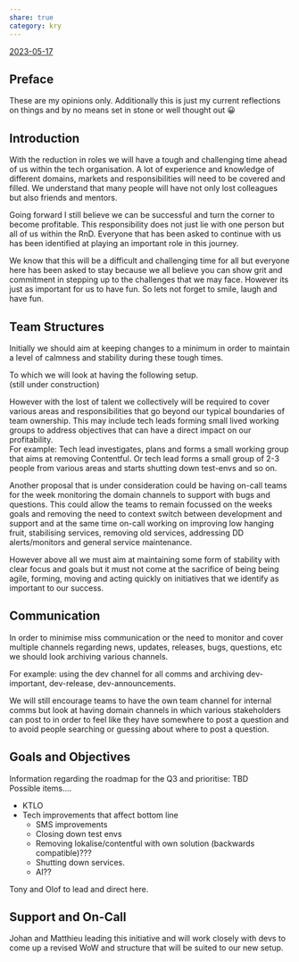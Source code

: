 ```yaml
---  
share: true  
category: kry  
---  
```

[2023-05-17](2023-05-17.md#)  
  
## Preface  
These are my opinions only. Additionally this is just my current reflections on things and by no means set in stone or well thought out 😀  
  
## Introduction  
With the reduction in roles we will have a tough and challenging time ahead of us within the tech organisation. A lot of experience and knowledge of different domains, markets and responsibilities will need to be covered and filled. We understand that many people will have not only lost colleagues  but also friends and mentors.  
  
Going forward I still believe we can be successful and turn the corner to become profitable. This responsibility does not just lie with one person but all of us within the RnD. Everyone that has been asked to continue with us has been identified at playing an important role in this journey.  
  
We know that this will be a difficult and challenging time for all but everyone here has been asked to stay because we all believe you can show grit and commitment in stepping up to the challenges that we may face. However its just as important for us to have fun. So lets not forget to smile, laugh and have fun.  
  
## Team Structures  
Initially we should aim at keeping changes to a minimum in order to maintain a level of calmness and stability during these tough times.   
  
To which we will look at having the following setup.  
(still under construction)  
  
However with the lost of talent we collectively will be required to cover various areas and responsibilities that go beyond our typical boundaries of team ownership. This may include tech leads forming small lived working groups to address objectives that can have a direct impact on our profitability.  
For example: Tech lead investigates, plans and forms a small working group that aims at removing Contentful. Or tech lead forms a small group of 2-3 people from various areas and starts shutting down test-envs and so on.  
  
Another proposal that is under consideration could be having on-call teams for the week monitoring the domain channels to support with bugs and questions. This could allow the teams to remain focussed on the weeks goals and removing the need to context switch between development and support and at the same time on-call working on improving low hanging fruit, stabilising services, removing old services, addressing DD alerts/monitors and general service maintenance.  
  
However above all we must aim at maintaining some form of stability with clear focus and goals but it must not come at the sacrifice of being being agile, forming, moving and acting quickly on initiatives that we identify as important to our success.  
  
## Communication  
In order to minimise miss communication or the need to monitor and cover multiple channels regarding news, updates, releases, bugs, questions, etc we should look archiving various channels.   
  
For example: using the dev channel for all comms and archiving dev-important, dev-release, dev-announcements.  
  
We will still encourage teams to have the own team channel for internal comms but look at having domain channels in which various stakeholders can post to in order to feel like they have somewhere to post a question and to avoid people searching or guessing about where to post a question.  
  
## Goals and Objectives  
Information regarding the roadmap for the Q3 and prioritise: TBD  
Possible items....  
- KTLO  
- Tech improvements that affect bottom line  
	- SMS improvements  
	- Closing down test envs  
	- Removing lokalise/contentful with own solution (backwards compatible)???  
	- Shutting down services.  
	- AI??  
	  
Tony and Olof to lead and direct here.  
  
## Support and On-Call  
Johan and Matthieu leading this initiative and will work closely with devs to come up a revised WoW and structure that will be suited to our new setup.  
  
